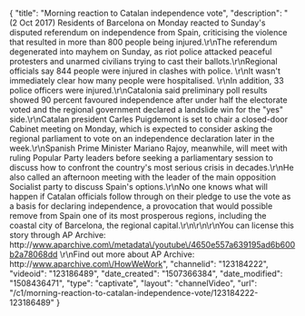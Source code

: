 {
    "title": "Morning reaction to Catalan independence vote",
    "description": "(2 Oct 2017) Residents of Barcelona on Monday reacted to Sunday's disputed referendum on independence from Spain, criticising the violence that resulted in more than 800 people being injured.\r\nThe referendum degenerated into mayhem on Sunday, as riot police attacked peaceful protesters and unarmed civilians trying to cast their ballots.\r\nRegional officials say 844 people were injured in clashes with police. \r\nIt wasn't immediately clear how many people were hospitalised. \r\nIn addition, 33 police officers were injured.\r\nCatalonia said preliminary poll results showed 90 percent favoured independence after under half the electorate voted and the regional government declared a landslide win for the \"yes\" side.\r\nCatalan president Carles Puigdemont is set to chair a closed-door Cabinet meeting on Monday, which is expected to consider asking the regional parliament to vote on an independence declaration later in the week.\r\nSpanish Prime Minister Mariano Rajoy, meanwhile, will meet with ruling Popular Party leaders before seeking a parliamentary session to discuss how to confront the country's most serious crisis in decades.\r\nHe also called an afternoon meeting with the leader of the main opposition Socialist party to discuss Spain's options.\r\nNo one knows what will happen if Catalan officials follow through on their pledge to use the vote as a basis for declaring independence, a provocation that would possible remove from Spain one of its most prosperous regions, including the coastal city of Barcelona, the regional capital.\r\n\r\n\r\nYou can license this story through AP Archive: http:\/\/www.aparchive.com\/metadata\/youtube\/4650e557a639195ad6b600b2a78068dd \r\nFind out more about AP Archive: http:\/\/www.aparchive.com\/HowWeWork",
    "channelid": "123184222",
    "videoid": "123186489",
    "date_created": "1507366384",
    "date_modified": "1508436471",
    "type": "captivate",
    "layout": "channelVideo",
    "url": "\/c1\/morning-reaction-to-catalan-independence-vote\/123184222-123186489"
}